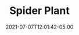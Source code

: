 ---
title: "Spider Plant"
date: 2021-07-07T12:01:42-05:00
draft: false
featured_image: spider-plant.jpg
---